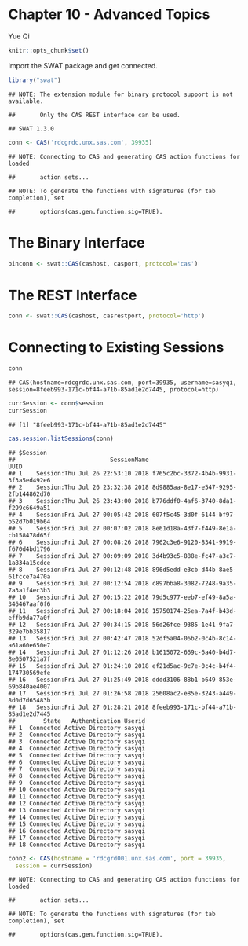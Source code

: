 Chapter 10 - Advanced Topics
================
Yue Qi

``` r
knitr::opts_chunk$set()
```

Import the SWAT package and get connected.

``` r
library("swat")
```

    ## NOTE: The extension module for binary protocol support is not available.

    ##       Only the CAS REST interface can be used.

    ## SWAT 1.3.0

``` r
conn <- CAS('rdcgrdc.unx.sas.com', 39935)
```

    ## NOTE: Connecting to CAS and generating CAS action functions for loaded

    ##       action sets...

    ## NOTE: To generate the functions with signatures (for tab completion), set

    ##       options(cas.gen.function.sig=TRUE).

The Binary Interface
====================

``` r
binconn <- swat::CAS(cashost, casport, protocol='cas')
```

The REST Interface
==================

``` r
conn <- swat::CAS(cashost, casrestport, protocol='http')
```

Connecting to Existing Sessions
===============================

``` r
conn
```

    ## CAS(hostname=rdcgrdc.unx.sas.com, port=39935, username=sasyqi, session=8feeb993-171c-bf44-a71b-85ad1e2d7445, protocol=http)

``` r
currSession <- conn$session
currSession
```

    ## [1] "8feeb993-171c-bf44-a71b-85ad1e2d7445"

``` r
cas.session.listSessions(conn)
```

    ## $Session
    ##                           SessionName                                 UUID
    ## 1    Session:Thu Jul 26 22:53:10 2018 f765c2bc-3372-4b4b-9931-3f3a5ed492e6
    ## 2    Session:Thu Jul 26 23:32:38 2018 8d9885aa-8e17-e547-9295-2fb144862d70
    ## 3    Session:Thu Jul 26 23:43:00 2018 b776ddf0-4af6-3740-8da1-f299c6649a51
    ## 4    Session:Fri Jul 27 00:05:42 2018 607f5c45-3d0f-6144-bf97-b52d7b019b64
    ## 5    Session:Fri Jul 27 00:07:02 2018 8e61d18a-43f7-f449-8e1a-cb158478d65f
    ## 6    Session:Fri Jul 27 00:08:26 2018 7962c3e6-9120-8341-9919-f670d4bd1796
    ## 7    Session:Fri Jul 27 00:09:09 2018 3d4b93c5-888e-fc47-a3c7-1a834a15cdce
    ## 8    Session:Fri Jul 27 00:12:48 2018 896d5edd-e3cb-d44b-8ae5-61fcce7a470a
    ## 9    Session:Fri Jul 27 00:12:54 2018 c897bba8-3082-7248-9a35-7a3a1f4ec3b3
    ## 10   Session:Fri Jul 27 00:15:22 2018 79d5c977-eeb7-ef49-8a5a-346467aaf0f6
    ## 11   Session:Fri Jul 27 00:18:04 2018 15750174-25ea-7a4f-b43d-effb9da77a0f
    ## 12   Session:Fri Jul 27 00:34:15 2018 56d26fce-9385-1e41-9fa7-329e7bb35817
    ## 13   Session:Fri Jul 27 00:42:47 2018 52df5a04-06b2-0c4b-8c14-a61a60e650e7
    ## 14   Session:Fri Jul 27 01:12:26 2018 b1615072-669c-6a40-b4d7-8e0507521a7f
    ## 15   Session:Fri Jul 27 01:24:10 2018 ef21d5ac-9c7e-0c4c-b4f4-174730569efe
    ## 16   Session:Fri Jul 27 01:25:49 2018 dddd3106-88b1-b649-853e-69b840ae4007
    ## 17   Session:Fri Jul 27 01:26:58 2018 25608ac2-e85e-3243-a449-8d0d7d65483b
    ## 18   Session:Fri Jul 27 01:28:21 2018 8feeb993-171c-bf44-a71b-85ad1e2d7445
    ##        State   Authentication Userid
    ## 1  Connected Active Directory sasyqi
    ## 2  Connected Active Directory sasyqi
    ## 3  Connected Active Directory sasyqi
    ## 4  Connected Active Directory sasyqi
    ## 5  Connected Active Directory sasyqi
    ## 6  Connected Active Directory sasyqi
    ## 7  Connected Active Directory sasyqi
    ## 8  Connected Active Directory sasyqi
    ## 9  Connected Active Directory sasyqi
    ## 10 Connected Active Directory sasyqi
    ## 11 Connected Active Directory sasyqi
    ## 12 Connected Active Directory sasyqi
    ## 13 Connected Active Directory sasyqi
    ## 14 Connected Active Directory sasyqi
    ## 15 Connected Active Directory sasyqi
    ## 16 Connected Active Directory sasyqi
    ## 17 Connected Active Directory sasyqi
    ## 18 Connected Active Directory sasyqi

``` r
conn2 <- CAS(hostname = 'rdcgrd001.unx.sas.com', port = 39935,
  session = currSession)
```

    ## NOTE: Connecting to CAS and generating CAS action functions for loaded

    ##       action sets...

    ## NOTE: To generate the functions with signatures (for tab completion), set

    ##       options(cas.gen.function.sig=TRUE).

